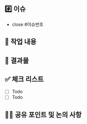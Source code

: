 <!-- PR 제목은 "✨ Feat(#100): 이런저런 내용" 형식으로 작성 -->

## #️⃣ 이슈

- close #이슈번호 <!-- 이슈 번호 입력 -->

## 📝 작업 내용

<!-- 작업한 내용에 대해 작성해주세요. -->

## 📸 결과물

<!-- 결과물에 대한 스크린샷을 작성해주세요. -->

## ✅ 체크 리스트

- [ ] Todo
- [ ] Todo

## 👩‍💻 공유 포인트 및 논의 사항

<!-- 공유하거나 논의할 사항을 작성해주세요. -->